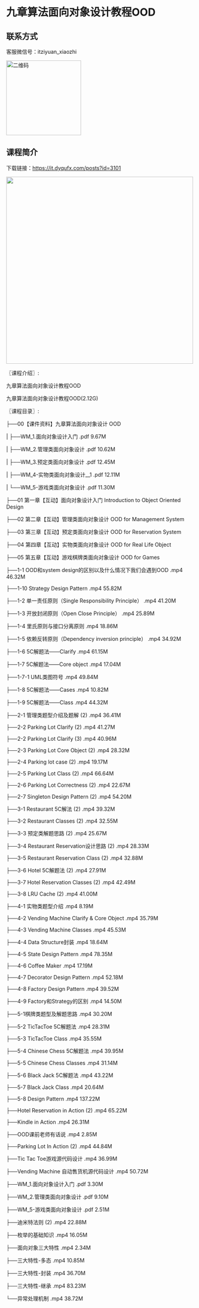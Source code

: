 # 九章算法面向对象设计教程OOD

## 联系方式

客服微信号：itziyuan_xiaozhi

<img src="https://ziyuanyun.oss-cn-guangzhou.aliyuncs.com/common/20240614073449/666b82192834a.jpg" width="200" height="200" alt="二维码">

## 课程简介

下载链接：https://it.dyqufx.com/posts?id=3101

<img src="https://ziyuanyun.oss-cn-guangzhou.aliyuncs.com/yun/20240515185008/66449360ba3ee.jpg" width="500" alt="">

  〖课程介绍〗:

 九章算法面向对象设计教程OOD



 九章算法面向对象设计教程OOD(2.12G)

 〖课程目录〗:

 ├──00【课件资料】九章算法面向对象设计 OOD

 | ├──WM_1.面向对象设计入门 .pdf 9.67M

 | ├──WM_2.管理类面向对象设计 .pdf 10.62M

 | ├──WM_3.预定类面向对象设计 .pdf 12.45M

 | ├──WM_4-实物类面向对象设计__1 .pdf 12.11M

 | └──WM_5-游戏类面向对象设计 .pdf 11.30M

 ├──01 第一章【互动】面向对象设计入门 Introduction to Object Oriented Design

 ├──02 第二章【互动】管理类面向对象设计 OOD for Management System

 ├──03 第三章【互动】预定类面向对象设计 OOD for Reservation System

 ├──04 第四章【互动】实物类面向对象设计 OOD for Real Life Object

 ├──05 第五章【互动】游戏棋牌类面向对象设计 OOD for Games

 ├──1-1 OOD和system design的区别以及什么情况下我们会遇到OOD .mp4 46.32M

 ├──1-10 Strategy Design Pattern .mp4 55.82M

 ├──1-2 单一责任原则（Single Responsibility Principle） .mp4 41.20M

 ├──1-3 开放封闭原则（Open Close Principle） .mp4 25.89M

 ├──1-4 里氏原则与接口分离原则 .mp4 18.86M

 ├──1-5 依赖反转原则（Dependency inversion principle） .mp4 34.92M

 ├──1-6 5C解题法——Clarify .mp4 61.15M

 ├──1-7 5C解题法——Core object .mp4 17.04M

 ├──1-7-1 UML类图符号 .mp4 49.84M

 ├──1-8 5C解题法——Cases .mp4 10.82M

 ├──1-9 5C解题法——Class .mp4 44.32M

 ├──2-1 管理类题型介绍及题解 (2) .mp4 36.41M

 ├──2-2 Parking Lot Clarify (2) .mp4 41.27M

 ├──2-2 Parking Lot Clarify (3) .mp4 40.96M

 ├──2-3 Parking Lot Core Object (2) .mp4 28.32M

 ├──2-4 Parking lot case (2) .mp4 19.17M

 ├──2-5 Parking Lot Class (2) .mp4 66.64M

 ├──2-6 Parking Lot Correctness (2) .mp4 22.67M

 ├──2-7 Singleton Design Pattern (2) .mp4 54.20M

 ├──3-1 Restaurant 5C解法 (2) .mp4 39.32M

 ├──3-2 Restaurant Classes (2) .mp4 32.55M

 ├──3-3 预定类解题思路 (2) .mp4 25.67M

 ├──3-4 Restaurant Reservation设计思路 (2) .mp4 28.33M

 ├──3-5 Restaurant Reservation Class (2) .mp4 32.88M

 ├──3-6 Hotel 5C解题法 (2) .mp4 27.91M

 ├──3-7 Hotel Reservation Classes (2) .mp4 42.49M

 ├──3-8 LRU Cache (2) .mp4 41.00M

 ├──4-1 实物类题型介绍 .mp4 8.19M

 ├──4-2 Vending Machine Clarify &amp; Core Object .mp4 35.79M

 ├──4-3 Vending Machine Classes .mp4 45.53M

 ├──4-4 Data Structure封装 .mp4 18.64M

 ├──4-5 State Design Pattern .mp4 78.35M

 ├──4-6 Coffee Maker .mp4 17.19M

 ├──4-7 Decorator Design Pattern .mp4 52.18M

 ├──4-8 Factory Design Pattern .mp4 39.52M

 ├──4-9 Factory和Strategy的区别 .mp4 14.50M

 ├──5-1棋牌类题型及解题思路 .mp4 30.20M

 ├──5-2 TicTacToe 5C解题法 .mp4 28.31M

 ├──5-3 TicTacToe Class .mp4 35.55M

 ├──5-4 Chinese Chess 5C解题法 .mp4 39.95M

 ├──5-5 Chinese Chess Classes .mp4 31.14M

 ├──5-6 Black Jack 5C解题法 .mp4 43.22M

 ├──5-7 Black Jack Class .mp4 20.64M

 ├──5-8 Design Pattern .mp4 137.22M

 ├──Hotel Reservation in Action (2) .mp4 65.22M

 ├──Kindle in Action .mp4 26.31M

 ├──OOD课前老师有话说 .mp4 2.85M

 ├──Parking Lot In Action (2) .mp4 44.84M

 ├──Tic Tac Toe游戏源代码设计 .mp4 36.99M

 ├──Vending Machine 自动售货机源代码设计 .mp4 50.72M

 ├──WM_1.面向对象设计入门 .pdf 3.30M

 ├──WM_2.管理类面向对象设计 .pdf 9.10M

 ├──WM_5-游戏类面向对象设计 .pdf 2.51M

 ├──迪米特法则 (2) .mp4 22.88M

 ├──枚举的基础知识 .mp4 16.05M

 ├──面向对象三大特性 .mp4 2.34M

 ├──三大特性-多态 .mp4 10.85M

 ├──三大特性-封装 .mp4 36.70M

 ├──三大特性-继承 .mp4 83.23M

 └──异常处理机制 .mp4 38.72M

  